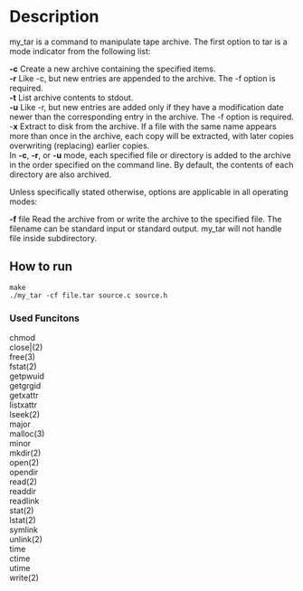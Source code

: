 # Description
my_tar is a command to manipulate tape archive. The first option to tar is a mode indicator from the following list:

**-c** Create a new archive containing the specified items.\
**-r** Like -c, but new entries are appended to the archive. The -f option is required.\
**-t** List archive contents to stdout.\
**-u** Like -r, but new entries are added only if they have a modification date newer than the corresponding entry in the archive. The -f option is required.
-**x** Extract to disk from the archive. If a file with the same name appears more than once in the archive, each copy will be extracted, with later copies overwriting (replacing) earlier copies.\
In **-c**, **-r**, or **-u** mode, each specified file or directory is added to the archive in the order specified on the command line. By default, the contents of each directory are also archived.

Unless specifically stated otherwise, options are applicable in all operating modes:

**-f** file Read the archive from or write the archive to the specified file. The filename can be standard input or standard output.
my_tar will not handle file inside subdirectory.

## How to run
```
make
./my_tar -cf file.tar source.c source.h
```

### Used Funcitons
chmod \
close|(2)\
free(3)\
fstat(2)\
getpwuid\
getgrgid\
getxattr\
listxattr\
lseek(2)\
major\
malloc(3)\
minor\
mkdir(2)\
open(2)\
opendir\
read(2)\
readdir\
readlink\
stat(2)\
lstat(2)\
symlink\
unlink(2)\
time\
ctime\
utime\
write(2)
